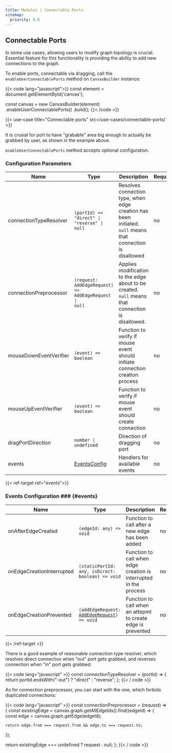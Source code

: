 ```yaml
---
title: Modules | Connectable Ports
sitemap:
  priority: 0.6
---
```


## Connectable Ports

In some use cases, allowing users to modify graph topology is crucial. Essential
feature for this functionality is providing the ability to add new connections to the graph.

To enable ports, connectable via dragging, call the `enableUserConnectablePorts` method on `CanvasBuilder` instance:

{{< code lang="javascript">}}
const element = document.getElementById('canvas');

const canvas = new CanvasBuilder(element)
  .enableUserConnectablePorts()
  .build();
{{< /code >}}

{{< use-case title="Connectable ports" src=/use-cases/connectable-ports/ >}}

It is crusial for port to have "grabable" area big enough to actually be grabbed by user, as shown in
the example above.

`enableUserConnectablePorts` method accepts optional configuration.

### Configuration Parameters

| Name                   | Type                                                             | Description                                                                                                            | Required | Default                                    |
|------------------------|------------------------------------------------------------------|------------------------------------------------------------------------------------------------------------------------|----------|--------------------------------------------|
| connectionTypeResolver | <code>(portId) => "direct" \| "reverse" \| null</code>           | Resolves connection type, when edge creation has been initiated. <code>null</code> means that connection is disallowed | no       | <code>() => "direct"</code>                |
| connectionPreprocessor | <code>(request: AddEdgeRequest) => AddEdgeRequest \| null</code> | Applies modification to the edge about to be created. <code>null</code> means that connection is disallowed.           | no       | <code>(request) => request</code>          |
| mouseDownEventVerifier | <code>(event) => boolean</code>                                  | Function to verify if mouse event should initiate connection creation process                                          | no       | <code>(event) => event.button === 0</code> |
| mouseUpEventVerifier   | <code>(event) => boolean</code>                                  | Function to verify if mouse event should create connection                                                             | no       | <code>(event) => event.button === 0</code> |
| dragPortDirection      | <code>number \| undefined</code>                                 | Direction of dragging port                                                                                             | no       | <code>undefined</code>                     |
| events                 | [EventsConfig](#events)                                          | Handlers for available events                                                                                          | no       | <code>{}</code>                            |

{{< ref-target ref="events">}}

### Events Configuration ### {#events}

| Name                      | Type                                                                       | Description                                                       | Required | Default    |
|---------------------------|----------------------------------------------------------------------------|-------------------------------------------------------------------|----------|------------|
| onAfterEdgeCreated        | <code>(edgeId: any) => void</code>                                         | Function to call after a new edge has been added                  | no       | () => void |
| onEdgeCreationInterrupted | <code>(staticPortId: any, isDirect: boolean) => void</code>                | Function to call when edge creation is interrupted in the process | no       | () => void |
| onEdgeCreationPrevented   | <code>(addEdgeRequest: [AddEdgeRequest](/canvas/add-edge/)) => void</code> | Function to call when an attepmt to create edge is prevented      | no       | () => void |

{{< /ref-target >}}

There is a good example of reasonable connection type resolver, which resolves
direct connection when "out" port gets grabbed, and reverses connection when "in" port gets grabbed:

{{< code lang="javascript" >}}
const connectionTypeResolver = (portId) => {
  return portId.endsWith("-out") ? "direct" : "reverse";
};
{{< / code >}}

As for connection preprocessor, you can start with the one, which forbids
duplicated connections:

{{< code lang="javascript" >}}
const connectionPreprocessor = (request) => {
  const existingEdge = canvas.graph.getAllEdgeIds().find((edgeId) => {
    const edge = canvas.graph.getEdge(edgeId);

    return edge.from === request.from && edge.to === request.to;
  });

  return existingEdge === undefined ? request : null;
};
{{< / code >}}
